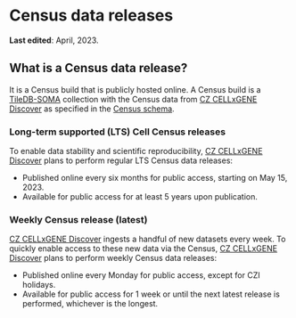 # Census data releases 

**Last edited**: April, 2023.

## What is a Census data release?

It is a Census build that is publicly hosted online. A Census build is 
a [TileDB-SOMA](https://github.com/single-cell-data/TileDB-SOMA) collection with the Census data from [CZ CELLxGENE Discover](https://cellxgene.cziscience.com/) as specified in the [Census schema](cellxgene_census_docsite_schema.md). 

### Long-term supported (LTS) Cell Census releases

To enable data stability and scientific reproducibility, [CZ CELLxGENE Discover](https://cellxgene.cziscience.com/) plans to perform regular LTS Census data releases:

* Published online every six months for public access, starting on May 15, 2023.
* Available for public access for at least 5 years upon publication.
 

### Weekly Census release (latest)

[CZ CELLxGENE Discover](https://cellxgene.cziscience.com/) ingests a handful of new datasets every week. To quickly enable access to these new data via the Census, [CZ CELLxGENE Discover](https://cellxgene.cziscience.com/) plans to perform weekly Census data releases:

* Published online every Monday for public access, except for CZI holidays. 
* Available for public access for 1 week or until the next latest release is performed, whichever is the longest.